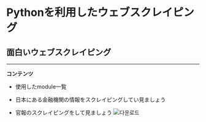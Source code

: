 
# Pythonを利用したウェブスクレイピング
## 面白いウェブスクレイピング
*** 
__コンテンツ__
* 使用したmodule一覧
- 日本にある金融機関の情報をスクレイピングしてい見ましょう
+ 官報のスクレイピングをして見ましょう
![다운로드](https://user-images.githubusercontent.com/76861311/103453764-a3f58180-4d20-11eb-9aff-89ecca33db5e.jpg)
